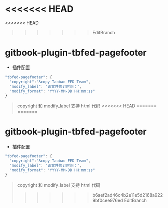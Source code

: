 <<<<<<< HEAD
=======
<<<<<<< HEAD
>>>>>>> EditBranch
# gitbook-plugin-tbfed-pagefooter

* 插件配置

```javascript
"tbfed-pagefooter": {
  "copyright":"&copy Taobao FED Team",
  "modify_label": "该文件修订时间：",
  "modify_format": "YYYY-MM-DD HH:mm:ss"
}
```

> copyright 和 modify_label 支持 html 代码
<<<<<<< HEAD
=======
=======
# gitbook-plugin-tbfed-pagefooter

* 插件配置

```javascript
"tbfed-pagefooter": {
  "copyright":"&copy Taobao FED Team",
  "modify_label": "该文件修订时间：",
  "modify_format": "YYYY-MM-DD HH:mm:ss"
}
```

> copyright 和 modify_label 支持 html 代码
>>>>>>> b6aef2ad46c4b2e11e5d2168a9229bf0cee976ed
>>>>>>> EditBranch
